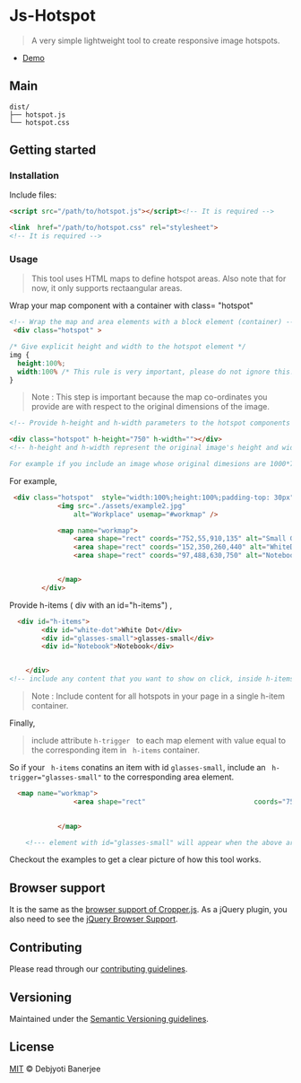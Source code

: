 # Js-Hotspot



> A very simple lightweight tool to create responsive image hotspots.

- [Demo](https://debjyoti.co)

## Main

```text
dist/
├── hotspot.js       
└── hotspot.css   
```

## Getting started

### Installation



Include files:

```html
<script src="/path/to/hotspot.js"></script><!-- It is required -->

<link  href="/path/to/hotspot.css" rel="stylesheet">
<!-- It is required -->

```

### Usage

>This tool uses HTML maps to define hotspot areas. 
Also note that for now, it only supports rectaangular areas.

Wrap your map component with a container with class= "hotspot"

```html
<!-- Wrap the map and area elements with a block element (container) -->
 <div class="hotspot" >
```

```css
/* Give explicit height and width to the hotspot element */
img {
  height:100%;
  width:100% /* This rule is very important, please do not ignore this! */
}
```

>Note :  This step is important because the map co-ordinates you provide are with respect to the original dimensions of the image.
```html
<!-- Provide h-height and h-width parameters to the hotspot components -->

<div class="hotspot" h-height="750" h-width=""></div>
<!-- h-height and h-width represent the original image's height and width.

For example if you include an image whose original dimesions are 1000*750 then, h-height and h-width are 750 and 1000 respectively-->

```
For example,

```html
 <div class="hotspot"  style="width:100%;height:100%;padding-top: 30px">
            <img src="./assets/example2.jpg"
                alt="Workplace" usemap="#workmap" />

            <map name="workmap">
                <area shape="rect" coords="752,55,910,135" alt="Small Glasses" h-trigger="glasses-small" />
                <area shape="rect" coords="152,350,260,440" alt="WhiteDot" h-trigger="white-dot" />
                <area shape="rect" coords="97,488,630,750" alt="Notebook" h-trigger="Notebook" />


            </map>
        </div>


```
 Provide h-items ( div with an id="h-items") ,
```html
  <div id="h-items">
        <div id="white-dot">White Dot</div>
        <div id="glasses-small">glasses-small</div>
        <div id="Notebook">Notebook</div>


    </div>
<!-- include any content that you want to show on click, inside h-items. You can style these elements accordingly. These elements will show up on click on areas of interest. The mapping will be defined by you. -->

```
>Note : Include content for all hotspots in your page in a single h-item container.

Finally,

>include attribute ```h-trigger ``` to each map element with value equal to the corresponding item in ``` h-items``` container.

So if your ``` h-items``` conatins an item with id ``` glasses-small ```, include an ``` h-trigger="glasses-small"``` to the corresponding area element.
```html
  <map name="workmap">
                <area shape="rect"                           coords="752,55,910,135" alt="Small Glasses"  h-trigger="glasses-small" />
               

            </map>

    <!--- element with id="glasses-small" will appear when the above area is clicked on --->

```
Checkout the examples to get a clear picture of how this tool works.



## Browser support

It is the same as the [browser support of Cropper.js](https://github.com/fengyuanchen/cropperjs#browser-support). As a jQuery plugin, you also need to see the [jQuery Browser Support](https://jquery.com/browser-support/).

## Contributing

Please read through our [contributing guidelines](CONTRIBUTING.md).

## Versioning

Maintained under the [Semantic Versioning guidelines](https://semver.org/).

## License

[MIT](https://opensource.org/licenses/MIT) © Debjyoti Banerjee